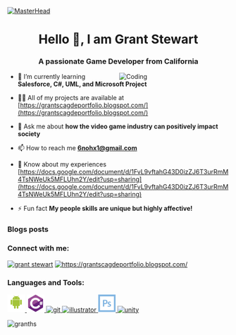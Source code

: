 [![MasterHead](https://howwegettonext.com/wp-content/uploads/2016/04/a36cf-1bnwzbskefdo8hkzoyvutdq.gif)](https://grantscagdeportfolio.blogspot.com/)
<h1 align="center">Hello 👋, I am Grant Stewart</h1>
<h3 align="center">A passionate Game Developer from California</h3>

<img align="right" alt="Coding" width="250" src="https://media.giphy.com/media/3o7qE1YN7aBOFPRw8E/giphy.gif">

- 🌱 I’m currently learning **Salesforce, C#, UML, and Microsoft Project**

- 👨‍💻 All of my projects are available at [https://grantscagdeportfolio.blogspot.com/](https://grantscagdeportfolio.blogspot.com/)

- 💬 Ask me about **how the video game industry can positively impact society**

- 📫 How to reach me **6nohx1@gmail.com**

- 📄 Know about my experiences [https://docs.google.com/document/d/1FvL9vftahG43D0izZJ6T3urRmM4TsNWeUk5MFLUhn2Y/edit?usp=sharing](https://docs.google.com/document/d/1FvL9vftahG43D0izZJ6T3urRmM4TsNWeUk5MFLUhn2Y/edit?usp=sharing)

- ⚡ Fun fact **My people skills are unique but highly affective!**

### Blogs posts
<!-- BLOG-POST-LIST:START -->
<!-- BLOG-POST-LIST:END -->

<h3 align="left">Connect with me:</h3>
<p align="left">
<a href="https://linkedin.com/in/grant stewart" target="blank"><img align="center" src="https://raw.githubusercontent.com/rahuldkjain/github-profile-readme-generator/master/src/images/icons/Social/linked-in-alt.svg" alt="grant stewart" height="30" width="40" /></a>
<a href="/https://grantscagdeportfolio.blogspot.com/" target="blank"><img align="center" src="https://raw.githubusercontent.com/rahuldkjain/github-profile-readme-generator/master/src/images/icons/Social/rss.svg" alt="https://grantscagdeportfolio.blogspot.com/" height="30" width="40" /></a>
</p>

<h3 align="left">Languages and Tools:</h3>
<p align="left"> <a href="https://developer.android.com" target="_blank" rel="noreferrer"> <img src="https://raw.githubusercontent.com/devicons/devicon/master/icons/android/android-original-wordmark.svg" alt="android" width="40" height="40"/> </a> <a href="https://www.w3schools.com/cs/" target="_blank" rel="noreferrer"> <img src="https://raw.githubusercontent.com/devicons/devicon/master/icons/csharp/csharp-original.svg" alt="csharp" width="40" height="40"/> </a> <a href="https://git-scm.com/" target="_blank" rel="noreferrer"> <img src="https://www.vectorlogo.zone/logos/git-scm/git-scm-icon.svg" alt="git" width="40" height="40"/> </a> <a href="https://www.adobe.com/in/products/illustrator.html" target="_blank" rel="noreferrer"> <img src="https://www.vectorlogo.zone/logos/adobe_illustrator/adobe_illustrator-icon.svg" alt="illustrator" width="40" height="40"/> </a> <a href="https://www.photoshop.com/en" target="_blank" rel="noreferrer"> <img src="https://raw.githubusercontent.com/devicons/devicon/master/icons/photoshop/photoshop-line.svg" alt="photoshop" width="40" height="40"/> </a> <a href="https://unity.com/" target="_blank" rel="noreferrer"> <img src="https://www.vectorlogo.zone/logos/unity3d/unity3d-icon.svg" alt="unity" width="40" height="40"/> </a> </p>

<p><img align="center" src="https://github-readme-stats.vercel.app/api/top-langs?username=granths&show_icons=true&theme=synthwave&bg_color=ffffff&locale=en&layout=compact" alt="granths" /></p>
